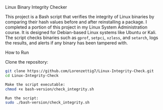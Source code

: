  Linux Binary Integrity Checker

This project is a Bash script that verifies the integrity of  Linux binaries by comparing their hash values before and after reinstalling a package.
I completed a portion of this project in my Linux System Administration course. It is designed for Debian-based Linux systems like Ubuntu or Kali.
The script checks binaries such as `gprof`, `setpci`, `xzless`, and `setarch`, logs the results, and alerts if any binary has been tampered with.

How to Run

Clone the repository:

```bash
git clone https://github.com/Lorenzettig7/Linux-Integrity-Check.git
cd Linux-Integrity-Check

Make the script executable:
chmod +x bash-version/check_integrity.sh

Run the script:
sudo ./bash-version/check_integrity.sh

